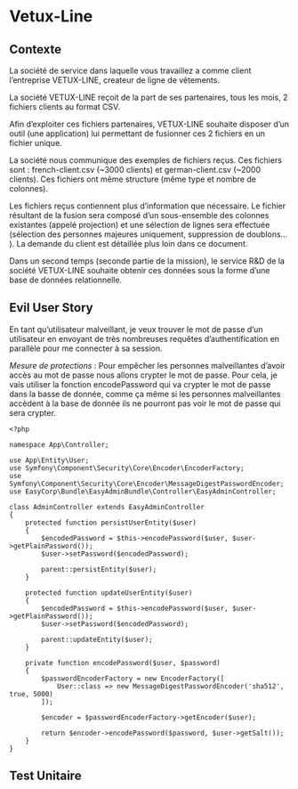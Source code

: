 # Vetux-Line

## Contexte

La société de service dans laquelle vous travaillez a comme client l’entreprise VETUX-LINE, createur de ligne de vêtements.

La société VETUX-LINE reçoit de la part de ses partenaires, tous les mois, 2 fichiers clients au format CSV.

Afin d’exploiter ces fichiers partenaires, VETUX-LINE souhaite disposer d’un outil (une application) lui permettant de fusionner ces 2 fichiers en un fichier unique.

La société nous communique des exemples de fichiers reçus. Ces fichiers sont : french-client.csv (~3000 clients) et german-client.csv (~2000 clients). Ces fichiers ont même structure (même type et nombre de colonnes).

Les fichiers reçus contiennent plus d’information que nécessaire. Le fichier résultant de la fusion sera composé d’un sous-ensemble des colonnes existantes (appelé projection) et une sélection de lignes sera effectuée (sélection des personnes majeures uniquement, suppression de doublons…​). La demande du client est détaillée plus loin dans ce document.

Dans un second temps (seconde partie de la mission), le service R&D de la société VETUX-LINE souhaite obtenir ces données sous la forme d’une base de données relationnelle.

## Evil User Story

En tant qu’utilisateur malveillant, je veux trouver le mot de passe d’un utilisateur en envoyant de très nombreuses requêtes d’authentification en parallèle pour me connecter à sa session. 

_Mesure de protections_ : Pour empêcher les personnes malveillantes d’avoir accès au mot de passe nous allons crypter le mot de passe. Pour cela, je vais utiliser la fonction encodePassword qui va crypter le mot de passe dans la basse de donnée, comme ça même si les personnes malveillantes accèdent à la base de donnée ils ne pourront pas voir le mot de passe qui sera crypter.

```
<?php

namespace App\Controller;

use App\Entity\User;
use Symfony\Component\Security\Core\Encoder\EncoderFactory;
use Symfony\Component\Security\Core\Encoder\MessageDigestPasswordEncoder;
use EasyCorp\Bundle\EasyAdminBundle\Controller\EasyAdminController;

class AdminController extends EasyAdminController
{
    protected function persistUserEntity($user)
    {
        $encodedPassword = $this->encodePassword($user, $user->getPlainPassword());
        $user->setPassword($encodedPassword);

        parent::persistEntity($user);
    }

    protected function updateUserEntity($user)
    {
        $encodedPassword = $this->encodePassword($user, $user->getPlainPassword());
        $user->setPassword($encodedPassword);

        parent::updateEntity($user);
    }

    private function encodePassword($user, $password)
    {
        $passwordEncoderFactory = new EncoderFactory([
            User::class => new MessageDigestPasswordEncoder('sha512', true, 5000)
        ]);

        $encoder = $passwordEncoderFactory->getEncoder($user);

        return $encoder->encodePassword($password, $user->getSalt());
    }
}

```
## Test Unitaire
